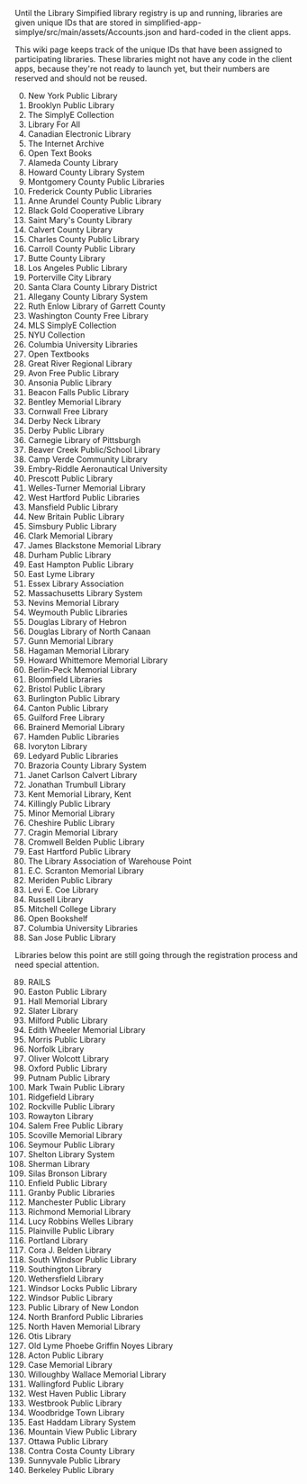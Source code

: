 Until the Library Simpified library registry is up and running, libraries are given unique IDs that are stored in simplified-app-simplye/src/main/assets/Accounts.json and hard-coded in the client apps.

This wiki page keeps track of the unique IDs that have been assigned to participating libraries. These libraries might not have any code in the client apps, because they're not ready to launch yet, but their numbers are reserved and should not be reused.

0. New York Public Library
1. Brooklyn Public Library
2. The SimplyE Collection
3. Library For All
4. Canadian Electronic Library
5. The Internet Archive
6. Open Text Books
7. Alameda County Library
8. Howard County Library System
9. Montgomery County Public Libraries
10. Frederick County Public Libraries
11. Anne Arundel County Public Library
12. Black Gold Cooperative Library
13. Saint Mary's County Library
14. Calvert County Library
15. Charles County Public Library
16. Carroll County Public Library
17. Butte County Library
18. Los Angeles Public Library
19. Porterville City Library
20. Santa Clara County Library District
21. Allegany County Library System
22. Ruth Enlow Library of Garrett County
23. Washington County Free Library
24. MLS SimplyE Collection
25. NYU Collection
26. Columbia University Libraries
27. Open Textbooks
28. Great River Regional Library
29. Avon Free Public Library
30. Ansonia Public Library
31. Beacon Falls Public Library
32. Bentley Memorial Library
33. Cornwall Free Library
34. Derby Neck Library
35. Derby Public Library
36. Carnegie Library of Pittsburgh
37. Beaver Creek Public/School Library
38. Camp Verde Community Library
39. Embry-Riddle Aeronautical University
40. Prescott Public Library
41. Welles-Turner Memorial Library
42. West Hartford Public Libraries
43. Mansfield Public Library
44. New Britain Public Library
45. Simsbury Public Library
46. Clark Memorial Library
47. James Blackstone Memorial Library
48. Durham Public Library
49. East Hampton Public Library
50. East Lyme Library
51. Essex Library Association
52. Massachusetts Library System
53. Nevins Memorial Library
54. Weymouth Public Libraries
55. Douglas Library of Hebron
56. Douglas Library of North Canaan
57. Gunn Memorial Library
58. Hagaman Memorial Library
59. Howard Whittemore Memorial Library
60. Berlin-Peck Memorial Library
61. Bloomfield Libraries
62. Bristol Public Library
63. Burlington Public Library
64. Canton Public Library
65. Guilford Free Library
66. Brainerd Memorial Library
67. Hamden Public Libraries
68. Ivoryton Library
69. Ledyard Public Libraries
70. Brazoria County Library System
71. Janet Carlson Calvert Library
72. Jonathan Trumbull Library
73. Kent Memorial Library, Kent
74. Killingly Public Library
75. Minor Memorial Library
76. Cheshire Public Library
77. Cragin Memorial Library
78. Cromwell Belden Public Library
79. East Hartford Public Library
80. The Library Association of Warehouse Point
81. E.C. Scranton Memorial Library
82. Meriden Public Library
83. Levi E. Coe Library
84. Russell Library
85. Mitchell College Library
86. Open Bookshelf
87. Columbia University Libraries
88. San Jose Public Library

Libraries below this point are still going through the registration process and need special attention.

89. RAILS
90. Easton Public Library
91. Hall Memorial Library
92. Slater Library
93. Milford Public Library
94. Edith Wheeler Memorial Library
95. Morris Public Library
96. Norfolk Library
97. Oliver Wolcott Library
98. Oxford Public Library
99. Putnam Public Library
100. Mark Twain Public Library
101. Ridgefield Library
102. Rockville Public Library
103. Rowayton Library
104. Salem Free Public Library
105. Scoville Memorial Library
106. Seymour Public Library
107. Shelton Library System
108. Sherman Library
109. Silas Bronson Library
110. Enfield Public Library
111. Granby Public Libraries
112. Manchester Public Library
113. Richmond Memorial Library
114. Lucy Robbins Welles Library
115. Plainville Public Library
116. Portland Library
117. Cora J. Belden Library
118. South Windsor Public Library
119. Southington Library
120. Wethersfield Library
121. Windsor Locks Public Library
122. Windsor Public Library
123. Public Library of New London
124. North Branford Public Libraries
125. North Haven Memorial Library
126. Otis Library
127. Old Lyme Phoebe Griffin Noyes Library
128. Acton Public Library
129. Case Memorial Library
130. Willoughby Wallace Memorial Library
131. Wallingford Public Library
132. West Haven Public Library
133. Westbrook Public Library
134. Woodbridge Town Library
135. East Haddam Library System
136. Mountain View Public Library
137. Ottawa Public Library
138. Contra Costa County Library
139. Sunnyvale Public Library
140. Berkeley Public Library